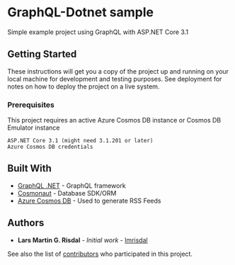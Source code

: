 # GraphQL-Dotnet sample

Simple example project using GraphQL with ASP.NET Core 3.1

## Getting Started

These instructions will get you a copy of the project up and running on your local machine for development and testing purposes. See deployment for notes on how to deploy the project on a live system.

### Prerequisites

This project requires an active Azure Cosmos DB instance or Cosmos DB Emulator instance

```
ASP.NET Core 3.1 (might need 3.1.201 or later)
Azure Cosmos DB credentials
```

## Built With

* [GraphQL .NET](https://github.com/graphql-dotnet/graphql-dotnet) - GraphQL framework
* [Cosmonaut](https://maven.apache.org/) - Database SDK/ORM
* [Azure Cosmos DB](https://azure.microsoft.com/nb-no/services/cosmos-db/) - Used to generate RSS Feeds


## Authors

* **Lars Martin G. Risdal** - *Initial work* - [lmrisdal](https://github.com/lmrisdal)

See also the list of [contributors](https://github.com/communicate-graphql/contributors) who participated in this project.